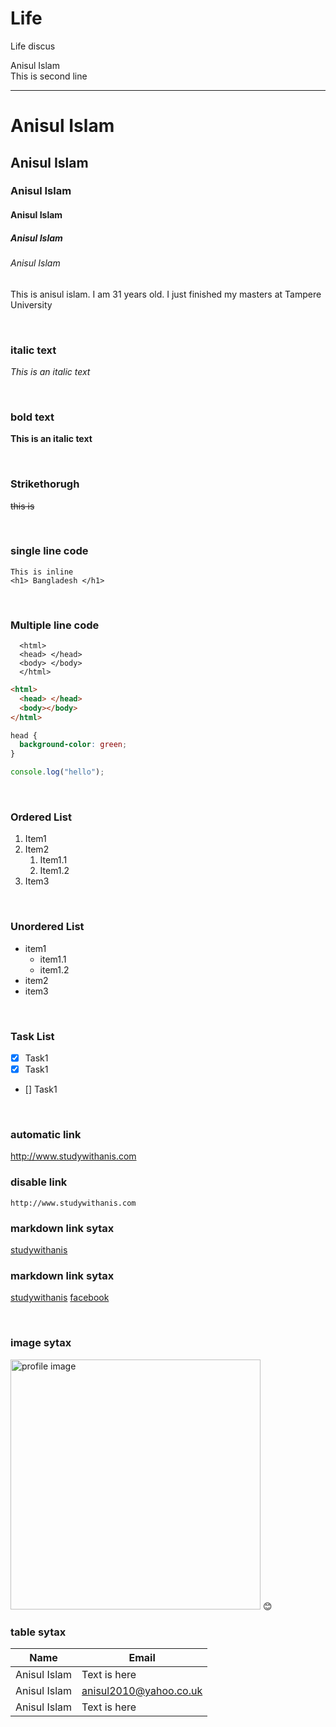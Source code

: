 # Life
Life discus 
<!--markdown tutorial-->

Anisul Islam<br/>
This is second line

---

# Anisul Islam

## Anisul Islam

### Anisul Islam

#### Anisul Islam

##### Anisul Islam

###### Anisul Islam

<p>This is anisul islam. I am 31 years old. I just finished my masters at Tampere University</p>

<br/>

### italic text

_This is an italic text_

<br/>

### bold text

**This is an italic text**

<br/>

### Strikethorugh

~~this is~~

<br/>

### single line code

`This is inline`  
`<h1> Bangladesh </h1>`

<br/>

### Multiple line code

```
  <html>
  <head> </head>
  <body> </body>
  </html>
```

```html
<html>
  <head> </head>
  <body></body>
</html>
```

```css
head {
  background-color: green;
}
```

```javascript
console.log("hello");
```

<br/>

### Ordered List

1. Item1
2. Item2
   1. Item1.1
   2. Item1.2
3. Item3

<br/>

### Unordered List

- item1
  - item1.1
  - item1.2
- item2
- item3

<br/>

### Task List

- [x] Task1
- [x] Task1
- [] Task1

<br/>

### automatic link

http://www.studywithanis.com

### disable link

`http://www.studywithanis.com`

### markdown link sytax

[studywithanis](http://www.studywithanis.com)

### markdown link sytax

[studywithanis][websitelink]
[facebook][facebooklink]

<br/>

### image sytax

<!-- ![profile](./images/me.jpg) -->
<img src="./images/me.JPG" width="400" title="profile image"/>
😊

<br/>

### table sytax

| Name         | Email                  |
| ------------ | ---------------------- |
| Anisul Islam | Text is here           |
| Anisul Islam | anisul2010@yahoo.co.uk |
| Anisul Islam | Text is here           |

<!-- all link is here -->

[websitelink]: http://www.studywithanis.com
[facebooklink]: https://www.facebook.com/studywithanis
